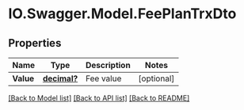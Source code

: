 # IO.Swagger.Model.FeePlanTrxDto
## Properties

Name | Type | Description | Notes
------------ | ------------- | ------------- | -------------
**Value** | [**decimal?**](BigDecimal.md) | Fee value | [optional] 

[[Back to Model list]](../README.md#documentation-for-models) [[Back to API list]](../README.md#documentation-for-api-endpoints) [[Back to README]](../README.md)


